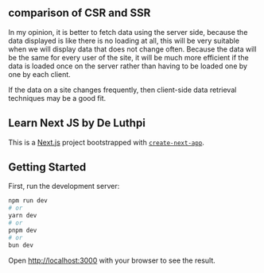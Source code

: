 ## comparison of CSR and SSR

In my opinion, it is better to fetch data using the server side, because the data displayed is like there is no loading at all, this will be very suitable when we will display data that does not change often. Because the data will be the same for every user of the site, it will be much more efficient if the data is loaded once on the server rather than having to be loaded one by one by each client.

If the data on a site changes frequently, then client-side data retrieval techniques may be a good fit.

## Learn Next JS by De Luthpi

This is a [Next.js](https://nextjs.org/) project bootstrapped with [`create-next-app`](https://github.com/vercel/next.js/tree/canary/packages/create-next-app).

## Getting Started

First, run the development server:

```bash
npm run dev
# or
yarn dev
# or
pnpm dev
# or
bun dev
```

Open [http://localhost:3000](http://localhost:3000) with your browser to see the result.
